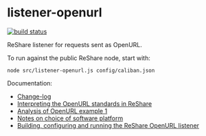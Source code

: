 # listener-openurl

[![build status](https://travis-ci.org/openlibraryenvironment/listener-openurl.svg?branch=master)](https://travis-ci.org/openlibraryenvironment/listener-openurl)

ReShare listener for requests sent as OpenURL.

To run against the public ReShare node, start with:

	node src/listener-openurl.js config/caliban.json

Documentation:

* [Change-log](CHANGELOG.md)
* [Interpreting the OpenURL standards in ReShare](doc/interpreting-OpenURL.md)
* [Analysis of OpenURL example 1](examples/example1-analysis.md)
* [Notes on choice of software platform](doc/platform-notes.md)
* [Building, configuring and running the ReShare OpenURL listener](doc/manual.md)

